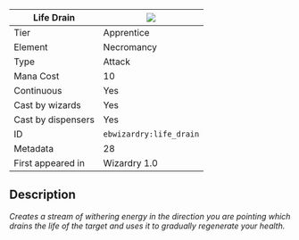| Life Drain |![](https://github.com/Electroblob77/Wizardry/blob/1.12.2/src/main/resources/assets/ebwizardry/textures/spells/ebwizardry:life_drain.png)|
|---|---|
| Tier | Apprentice |
| Element | Necromancy |
| Type | Attack |
| Mana Cost | 10 |
| Continuous | Yes |
| Cast by wizards | Yes |
| Cast by dispensers | Yes |
| ID | `ebwizardry:life_drain` |
| Metadata | 28 |
| First appeared in | Wizardry 1.0 |
## Description
_Creates a stream of withering energy in the direction you are pointing which drains the life of the target and uses it to gradually regenerate your health._